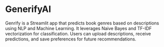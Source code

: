 # GenerifyAI
Genrify is a Streamlit app that predicts book genres based on descriptions using NLP and Machine Learning. It leverages Naive Bayes and TF-IDF vectorization for classification. Users can upload descriptions, receive predictions, and save preferences for future recommendations.
